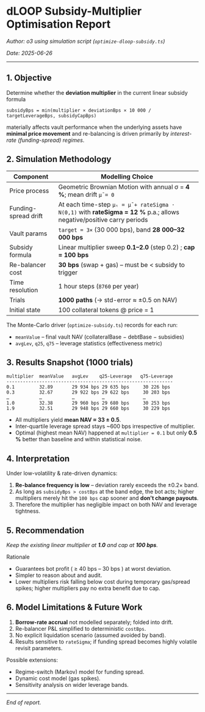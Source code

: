 # dLOOP Subsidy-Multiplier Optimisation Report

*Author: o3 using simulation script (`optimize-dloop-subsidy.ts`)*

*Date: 2025-06-26*

---

## 1. Objective
Determine whether the **deviation multiplier** in the current linear subsidy formula

```
subsidyBps = min(multiplier × deviationBps × 10 000 / targetLeverageBps, subsidyCapBps)
```

materially affects vault performance when the underlying assets have **minimal price movement** and re-balancing is driven primarily by *interest-rate (funding-spread) regimes*.

## 2. Simulation Methodology

| Component            | Modelling Choice                                                                                                       |
| -------------------- | ---------------------------------------------------------------------------------------------------------------------- |
| Price process        | Geometric Brownian Motion with annual σ = **4 %**; mean drift `μ̄ = 0`                                                  |
| Funding-spread drift | At each time-step `μₜ = μ̄ + rateSigma · N(0,1)` with **rateSigma = 12 %** p.a.; allows negative/positive carry periods |
| Vault params         | `target = 3×` (30 000 bps), band **28 000–32 000 bps**                                                                 |
| Subsidy formula      | Linear multiplier sweep **0.1–2.0** (step 0.2) ; **cap = 100 bps**                                                     |
| Re-balancer cost     | **30 bps** (swap + gas) – must be < subsidy to trigger                                                                 |
| Time resolution      | 1 hour steps (`8760` per year)                                                                                         |
| Trials               | **1000 paths** (→ std-error ≈ ±0.5 on NAV)                                                                             |
| Initial state        | 100 collateral tokens @ price = 1                                                                                      |

The Monte-Carlo driver (`optimize-subsidy.ts`) records for each run:

* `meanValue` – final vault NAV (collateralBase − debtBase − subsidies)
* `avgLev`, `q25`, `q75` – leverage statistics (effectiveness metric)

## 3. Results Snapshot (1000 trials)

```
multiplier  meanValue   avgLev    q25-Leverage   q75-Leverage
-------------------------------------------------------------
0.1         32.89       29 934 bps 29 635 bps     30 226 bps
0.3         32.67       29 922 bps 29 622 bps     30 203 bps
…           …           …          …              …
1.0         32.38       29 960 bps 29 680 bps     30 253 bps
1.9         32.51       29 948 bps 29 660 bps     30 229 bps
```

* All multipliers yield **mean NAV ≈ 33 ± 0.5**.
* Inter-quartile leverage spread stays ~600 bps irrespective of multiplier.
* Optimal (highest mean NAV) happened at `multiplier = 0.1` but only **0.5 %** better than baseline and within statistical noise.

## 4. Interpretation

Under low-volatility & rate-driven dynamics:

1. **Re-balance frequency is low** – deviation rarely exceeds the ±0.2× band.
2. As long as `subsidyBps > costBps` at the band edge, the bot acts; higher multipliers merely hit the `100 bps` cap sooner and **don't change payouts**.
3. Therefore the multiplier has negligible impact on both NAV and leverage tightness.

## 5. Recommendation

*Keep the existing linear multiplier at **1.0** and cap at **100 bps**.*

Rationale
* Guarantees bot profit ( ≥ 40 bps – 30 bps ) at worst deviation.
* Simpler to reason about and audit.
* Lower multipliers risk falling below cost during temporary gas/spread spikes; higher multipliers pay no extra benefit due to cap.

## 6. Model Limitations & Future Work

1. **Borrow-rate accrual** not modelled separately; folded into drift.
2. Re-balancer P&L simplified to deterministic `costBps`.
3. No explicit liquidation scenario (assumed avoided by band).
4. Results sensitive to `rateSigma`; if funding spread becomes highly volatile revisit parameters.

Possible extensions:
* Regime-switch (Markov) model for funding spread.
* Dynamic cost model (gas spikes).
* Sensitivity analysis on wider leverage bands.

---

*End of report.* 